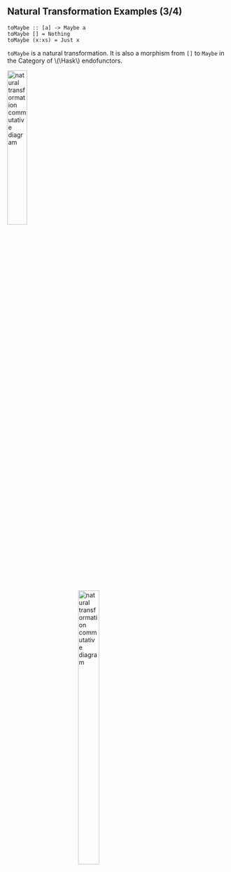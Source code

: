 Natural Transformation Examples (3/4)
-------------------------------------

<pre><code class="haskell small">toMaybe :: [a] -> Maybe a
toMaybe [] = Nothing
toMaybe (x:xs) = Just x</pre></code>


`toMaybe` is a natural transformation.
It is also a morphism from `[]` to `Maybe` in the Category of \\(\\Hask\\) endofunctors.

<img style="float:left;width:30%" src="categories/img/mp/nattrans-list-maybe.png" alt="natural transformation commutative diagram"/>
<figure style="float:right;width:60%">
<img style="width:40%" src="categories/img/mp/list-maybe-endofunctor-morphism.png" alt="natural transformation commutative diagram"/>
</figure>
